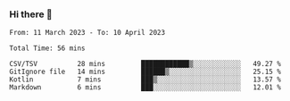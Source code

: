 ### Hi there 👋

<!--START_SECTION:waka-->

```text
From: 11 March 2023 - To: 10 April 2023

Total Time: 56 mins

CSV/TSV          28 mins         ████████████▒░░░░░░░░░░░░   49.27 %
GitIgnore file   14 mins         ██████▒░░░░░░░░░░░░░░░░░░   25.15 %
Kotlin           7 mins          ███▒░░░░░░░░░░░░░░░░░░░░░   13.57 %
Markdown         6 mins          ███░░░░░░░░░░░░░░░░░░░░░░   12.01 %
```

<!--END_SECTION:waka-->

<!--
**jaimesalcedo1/jaimesalcedo1** is a ✨ _special_ ✨ repository because its `README.md` (this file) appears on your GitHub profile.

Here are some ideas to get you started:

- 🔭 I’m currently working on ...
- 🌱 I’m currently learning ...
- 👯 I’m looking to collaborate on ...
- 🤔 I’m looking for help with ...
- 💬 Ask me about ...
- 📫 How to reach me: ...
- 😄 Pronouns: ...
- ⚡ Fun fact: ...
-->
